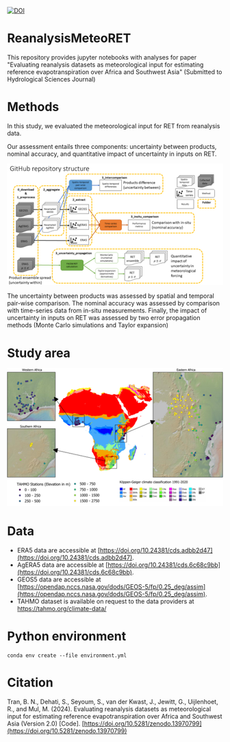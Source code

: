 [![DOI](https://zenodo.org/badge/DOI/10.5281/zenodo.13970799.svg)](https://doi.org/10.5281/zenodo.13970799)

# ReanalysisMeteoRET

This repository provides jupyter notebooks with analyses for paper "Evaluating reanalysis datasets as meteorological input for estimating reference evapotranspiration over Africa and Southwest Asia" (Submitted to Hydrological Sciences Journal)

# Methods

In this study, we evaluated the meteorological input for RET from reanalysis data. 

Our assessment entails three components: uncertainty between products, nominal accuracy, and quantitative impact of uncertainty in inputs on RET.

![Repo structure](Repo_structure.png)

The uncertainty between products was assessed by spatial and temporal pair-wise comparison. The nominal accuracy  was assessed by comparison with time-series data from in-situ measurements. Finally, the impact of uncertainty in inputs on RET was assessed by two error propagation methods (Monte Carlo simulations and Taylor expansion)

# Study area

![Study area](Figure_study_area.png)

# Data
- ERA5 data are accessible at [https://doi.org/10.24381/cds.adbb2d47](https://doi.org/10.24381/cds.adbb2d47). 
- AgERA5 data are accessible at [https://doi.org/10.24381/cds.6c68c9bb](https://doi.org/10.24381/cds.6c68c9bb). 
- GEOS5 data are accessible at [https://opendap.nccs.nasa.gov/dods/GEOS-5/fp/0.25_deg/assim](https://opendap.nccs.nasa.gov/dods/GEOS-5/fp/0.25_deg/assim). 
- TAHMO dataset is available on request to the data providers at https://tahmo.org/climate-data/

# Python environment
```
conda env create --file environment.yml
```

# Citation

Tran, B. N., Dehati, S., Seyoum, S., van der Kwast, J., Jewitt, G., Uijlenhoet, R., and Mul, M. (2024). Evaluating reanalysis datasets as meteorological input for estimating reference evapotranspiration over Africa and Southwest Asia (Version 2.0) [Code]. [https://doi.org/10.5281/zenodo.13970799](https://doi.org/10.5281/zenodo.13970799)

